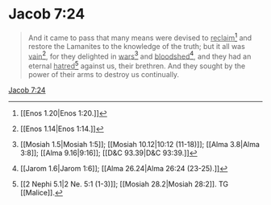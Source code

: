 # Jacob 7:24

> And it came to pass that many means were devised to <u>reclaim</u>[^a] and restore the Lamanites to the knowledge of the truth; but it all was <u>vain</u>[^b], for they delighted in <u>wars</u>[^c] and <u>bloodshed</u>[^d], and they had an eternal <u>hatred</u>[^e] against us, their brethren. And they sought by the power of their arms to destroy us continually.

[Jacob 7:24](https://www.churchofjesuschrist.org/study/scriptures/bofm/jacob/7?lang=eng&id=p24#p24)


[^a]: [[Enos 1.20|Enos 1:20.]]
[^b]: [[Enos 1.14|Enos 1:14.]]
[^c]: [[Mosiah 1.5|Mosiah 1:5]]; [[Mosiah 10.12|10:12 (11-18)]]; [[Alma 3.8|Alma 3:8]]; [[Alma 9.16|9:16]]; [[D&C 93.39|D&C 93:39.]]
[^d]: [[Jarom 1.6|Jarom 1:6]]; [[Alma 26.24|Alma 26:24 (23-25).]]
[^e]: [[2 Nephi 5.1|2 Ne. 5:1 (1-3)]]; [[Mosiah 28.2|Mosiah 28:2]]. TG [[Malice]].

